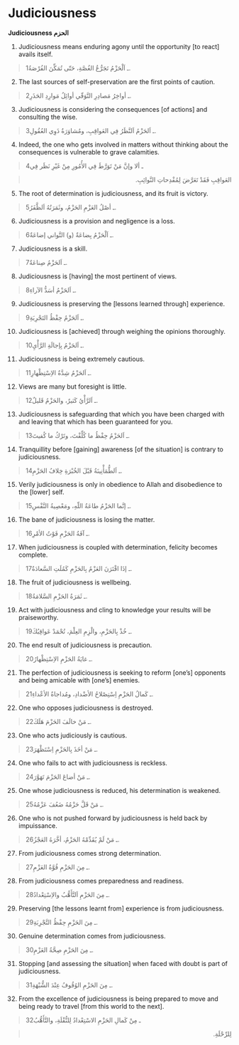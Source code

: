 Judiciousness
=============

**Judiciousness الحزم**

1. Judiciousness means enduring agony until the opportunity [to react]
avails itself.

> 1ـ اَلْحَزْمُ تَجَرُّعُ الغُصَّةِ، حَتّى تُمَكِّنَ الفُرْصَةُ.

2. The last sources of self-preservation are the first points of
caution.

> 2ـ أواخِرُ مَصادِرِ التَّوَقّي أوائِلُ مَوارِدِ الحَذَرِ.

3. Judiciousness is considering the consequences [of actions] and
consulting the wise.

> 3ـ اَلحَزْمُ اَلنَّظَرُ فِي العَواقِبِ، ومُشاوَرَةُ ذَوِي العُقُولِ.

4. Indeed, the one who gets involved in matters without thinking about
the consequences is vulnerable to grave calamities.

> 4ـ ألا وإنَّ مَنْ تَوَرَّطَ فِي الأُمُورِ مِنْ غَيْرِ نَظَر فِي
<blockquote dir="rtl">
  <p>
العَواقِبِ فَقَدْ تَعَرَّضَ لِمُفْدِحاتِ النَّوائِبِ.
  </p>
</blockquote>

5. The root of determination is judiciousness, and its fruit is victory.

> 5ـ أصْلُ العَزْمِ الحَزْمُ، وثَمَرَتُهُ اَلظَّفَرُ.

6. Judiciousness is a provision and negligence is a loss.

> 6ـ اَلْحَزْمُ بِضاعَةٌ (و) التَّواني إضاعَةٌ.

7. Judiciousness is a skill.

> 7ـ اَلحَزْمُ صِناعَةٌ.

8. Judiciousness is [having] the most pertinent of views.

> 8ـ اَلحَزْمُ أسَدُّ الآراءِ.

9. Judiciousness is preserving the [lessons learned through] experience.

> 9ـ اَلحَزْمُ حِفْظُ التَجْرِبَةِ.

10. Judiciousness is [achieved] through weighing the opinions
thoroughly.

> 10ـ اَلحَزْمُ بِإجالَةِ الرَّأْيِ.

11. Judiciousness is being extremely cautious.

> 11ـ اَلحَزْمُ شِدَّةُ الاِسْتِظْهارِ.

12. Views are many but foresight is little.

> 12ـ اَلرَّأْيُ كَثيرٌ، والحَزْمُ قَليلٌ.

13. Judiciousness is safeguarding that which you have been charged with
and leaving that which has been guaranteed for you.

> 13ـ اَلحَزْمُ حِفْظُ ما كُلِّفْتَ، وتَرْكُ ما كُفيتَ.

14. Tranquillity before [gaining] awareness [of the situation] is
contrary to judiciousness.

> 14ـ اَلطُّمَأْنِينَةُ قَبْلَ الخُبْرَةِ خِلافُ الحَزْمِ.

15. Verily judiciousness is only in obedience to Allah and disobedience
to the [lower] self.

> 15ـ إنَّما الحَزْمُ طاعَةُ اللّهِ، ومَعْصِيةُ النَّفْسِ.

16. The bane of judiciousness is losing the matter.

> 16ـ آفَةُ الحَزْمِ فَوْتُ الأمْرِ.

17. When judiciousness is coupled with determination, felicity becomes
complete.

> 17ـ إذَا اقْتَرَنَ العَزْمُ بِالحَزْمِ كَمُلَتِ السَّعادَةُ.

18. The fruit of judiciousness is wellbeing.

> 18ـ ثَمَرَةُ الحَزْمِ السَّلامَةُ.

19. Act with judiciousness and cling to knowledge your results will be
praiseworthy.

> 19ـ خُذْ بِالحَزْمِ، والْزِمِ العِلْمَ، تُحْمَدْ عَواقِبُكَ.

20. The end result of judiciousness is precaution.

> 20ـ غايَةُ الحَزْمِ الاِسْتِظْهارُ.

21. The perfection of judiciousness is seeking to reform [one’s]
opponents and being amicable with [one’s] enemies.

> 21ـ كَمالُ الحَزْمِ اِسْتِصْلاحُ الأضْدادِ، ومُداجاةُ الأعْداءِ.

22. One who opposes judiciousness is destroyed.

> 22ـ مَنْ خالَفَ الحَزْمَ هَلَكَ.

23. One who acts judiciously is cautious.

> 23ـ مَنْ أخَذَ بِالحَزْمِ اِسْتَظْهَرَ.

24. One who fails to act with judiciousness is reckless.

> 24ـ مَنْ أضاعَ الحَزْمَ تَهَوَّرَ.

25. One whose judiciousness is reduced, his determination is weakened.

> 25ـ مَنْ قَلَّ حَزْمُهُ ضَعُفَ عَزْمُهُ.

26. One who is not pushed forward by judiciousness is held back by
impuissance.

> 26ـ مَنْ لَمْ يُقَدِّمْهُ الحَزْمُ، أخَّرَهُ العَجْزُ.

27. From judiciousness comes strong determination.

> 27ـ مِنَ الحَزْمِ قُوَّةُ العَزْمِ.

28. From judiciousness comes preparedness and readiness.

> 28ـ مِنَ الحَزْمِ اَلتَّأَهُّبُ والاِسْتِعْدادُ.

29. Preserving [the lessons learnt from] experience is from
judiciousness.

> 29ـ مِنَ الحَزْمِ حِفْظُ التَّجْرِبَةِ.

30. Genuine determination comes from judiciousness.

> 30ـ مِنَ الحَزْمِ صِحَّةُ العَزْمِ.

31. Stopping [and assessing the situation] when faced with doubt is part
of judiciousness.

> 31ـ مِنَ الحَزْمِ الوُقُوفُ عِنْدَ الشُّبْهَةِ.

32. From the excellence of judiciousness is being prepared to move and
being ready to travel [from this world to the next].

> 32ـ مِنْ كَمالِ الحَزْمِ الاسْتِعْدادُ لِلنُّقْلَةِ، والتَّأَهُّبُ
<blockquote dir="rtl">
  <p>
لِلرِّحْلَةِ.
  </p>
</blockquote>


